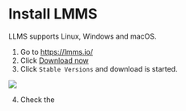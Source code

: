 

# Install LMMS
LLMS supports Linux, Windows and macOS. 

1. Go to https://lmms.io/
2. Click [Download now](https://lmms.io/download#linux)
3. Click `Stable Versions` and download is started.

<img src="../../images/llms_downloaded_file.png">

4. Check the
